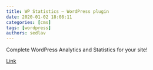 ```yaml
---
title: WP Statistics – WordPress plugin 
date: 2020-01-02 18:08:11
categories: [cms]
tags: [wordpress]
authors: sedlav
---
```


Complete WordPress Analytics and Statistics for your site!

[Link](https://wordpress.org/plugins/wp-statistics/)
